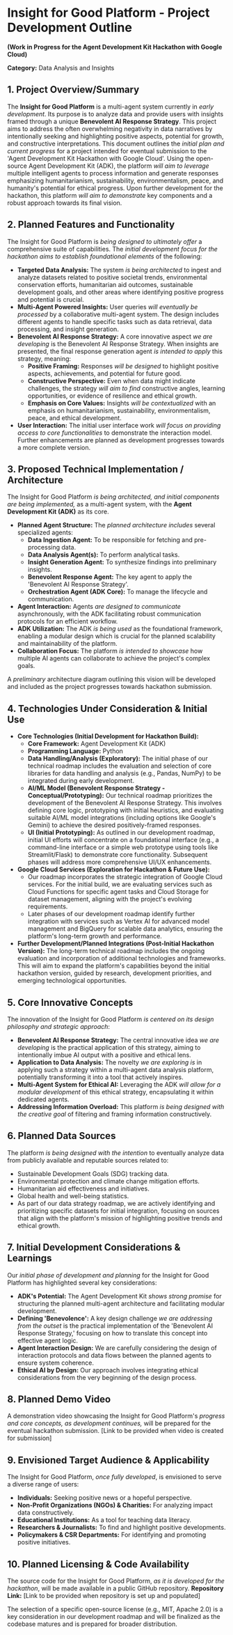 # Insight for Good Platform - Project Development Outline
**(Work in Progress for the Agent Development Kit Hackathon with Google Cloud)**

**Category:** Data Analysis and Insights

## 1. Project Overview/Summary

The **Insight for Good Platform** is a multi-agent system currently in *early development*. Its purpose is to analyze data and provide users with insights framed through a unique **Benevolent AI Response Strategy**. This project aims to address the often overwhelming negativity in data narratives by intentionally seeking and highlighting positive aspects, potential for growth, and constructive interpretations. This document outlines the *initial plan and current progress* for a project intended for eventual submission to the 'Agent Development Kit Hackathon with Google Cloud'. Using the open-source Agent Development Kit (ADK), the platform *will aim to leverage* multiple intelligent agents to process information and generate responses emphasizing humanitarianism, sustainability, environmentalism, peace, and humanity's potential for ethical progress. Upon further development for the hackathon, this platform *will aim to demonstrate* key components and a robust approach towards its final vision.

## 2. Planned Features and Functionality

The Insight for Good Platform is *being designed to ultimately offer* a comprehensive suite of capabilities. The *initial development focus for the hackathon aims to establish foundational elements* of the following:

* **Targeted Data Analysis:** The system *is being architected* to ingest and analyze datasets related to positive societal trends, environmental conservation efforts, humanitarian aid outcomes, sustainable development goals, and other areas where identifying positive progress and potential is crucial.
* **Multi-Agent Powered Insights:** User queries *will eventually be processed* by a collaborative multi-agent system. The design includes different agents to handle specific tasks such as data retrieval, data processing, and insight generation.
* **Benevolent AI Response Strategy:** A core innovative aspect *we are developing* is the Benevolent AI Response Strategy. When insights are presented, the final response generation agent *is intended to apply* this strategy, meaning:
    * **Positive Framing:** Responses *will be designed* to highlight positive aspects, achievements, and potential for future good.
    * **Constructive Perspective:** Even when data might indicate challenges, the strategy *will aim to find* constructive angles, learning opportunities, or evidence of resilience and ethical growth.
    * **Emphasis on Core Values:** Insights *will be contextualized* with an emphasis on humanitarianism, sustainability, environmentalism, peace, and ethical development.
* **User Interaction:** The initial user interface work *will focus on providing access to core functionalities* to demonstrate the interaction model. Further enhancements are planned as development progresses towards a more complete version.

## 3. Proposed Technical Implementation / Architecture

The Insight for Good Platform *is being architected, and initial components are being implemented,* as a multi-agent system, with the **Agent Development Kit (ADK)** as its core.

* **Planned Agent Structure:** The *planned architecture includes* several specialized agents:
    * **Data Ingestion Agent:** To be responsible for fetching and pre-processing data.
    * **Data Analysis Agent(s):** To perform analytical tasks.
    * **Insight Generation Agent:** To synthesize findings into preliminary insights.
    * **Benevolent Response Agent:** The key agent to apply the 'Benevolent AI Response Strategy'.
    * **Orchestration Agent (ADK Core):** To manage the lifecycle and communication.
* **Agent Interaction:** Agents *are designed to communicate* asynchronously, with the ADK facilitating robust communication protocols for an efficient workflow.
* **ADK Utilization:** The ADK *is being used* as the foundational framework, enabling a modular design which is crucial for the planned scalability and maintainability of the platform.
* **Collaboration Focus:** The platform *is intended to showcase* how multiple AI agents can collaborate to achieve the project's complex goals.

A *preliminary* architecture diagram outlining this vision will be developed and included as the project progresses towards hackathon submission.

## 4. Technologies Under Consideration & Initial Use

* **Core Technologies (Initial Development for Hackathon Build):**
    * **Core Framework:** Agent Development Kit (ADK)
    * **Programming Language:** Python
    * **Data Handling/Analysis (Exploratory):** The initial phase of our technical roadmap includes the evaluation and selection of core libraries for data handling and analysis (e.g., Pandas, NumPy) to be integrated during early development.
    * **AI/ML Model (Benevolent Response Strategy - Conceptual/Prototyping):** Our technical roadmap prioritizes the development of the Benevolent AI Response Strategy. This involves defining core logic, prototyping with initial heuristics, and evaluating suitable AI/ML model integrations (including options like Google's Gemini) to achieve the desired positively-framed responses.
    * **UI (Initial Prototyping):** As outlined in our development roadmap, initial UI efforts will concentrate on a foundational interface (e.g., a command-line interface or a simple web prototype using tools like Streamlit/Flask) to demonstrate core functionality. Subsequent phases will address more comprehensive UI/UX enhancements.
* **Google Cloud Services (Exploration for Hackathon & Future Use):**
    * Our roadmap incorporates the strategic integration of Google Cloud services. For the initial build, we are evaluating services such as Cloud Functions for specific agent tasks and Cloud Storage for dataset management, aligning with the project's evolving requirements.
    * Later phases of our development roadmap identify further integration with services such as Vertex AI for advanced model management and BigQuery for scalable data analytics, ensuring the platform's long-term growth and performance.
* **Further Development/Planned Integrations (Post-Initial Hackathon Version):**
    The long-term technical roadmap includes the ongoing evaluation and incorporation of additional technologies and frameworks. This will aim to expand the platform's capabilities beyond the initial hackathon version, guided by research, development priorities, and emerging technological opportunities.

## 5. Core Innovative Concepts

The innovation of the Insight for Good Platform *is centered on its design philosophy and strategic approach*:

* **Benevolent AI Response Strategy:** The central innovative idea *we are developing* is the practical application of this strategy, aiming to intentionally imbue AI output with a positive and ethical lens.
* **Application to Data Analysis:** The novelty *we are exploring is* in applying such a strategy within a multi-agent data analysis platform, potentially transforming it into a tool that actively inspires.
* **Multi-Agent System for Ethical AI:** Leveraging the ADK *will allow for a modular development* of this ethical strategy, encapsulating it within dedicated agents.
* **Addressing Information Overload:** This platform *is being designed with the creative goal* of filtering and framing information constructively.

## 6. Planned Data Sources

The platform *is being designed with the intention* to eventually analyze data from publicly available and reputable sources related to:

* Sustainable Development Goals (SDG) tracking data.
* Environmental protection and climate change mitigation efforts.
* Humanitarian aid effectiveness and initiatives.
* Global health and well-being statistics.
* As part of our data strategy roadmap, we are actively identifying and prioritizing specific datasets for initial integration, focusing on sources that align with the platform's mission of highlighting positive trends and ethical growth.

## 7. Initial Development Considerations & Learnings

Our *initial phase of development and planning* for the Insight for Good Platform has highlighted several key considerations:

* **ADK's Potential:** The Agent Development Kit *shows strong promise* for structuring the planned multi-agent architecture and facilitating modular development.
* **Defining 'Benevolence':** A key design challenge *we are addressing from the outset* is the practical implementation of the 'Benevolent AI Response Strategy,' focusing on how to translate this concept into effective agent logic.
* **Agent Interaction Design:** We are carefully considering the design of interaction protocols and data flows between the planned agents to ensure system coherence.
* **Ethical AI by Design:** Our approach involves integrating ethical considerations from the very beginning of the design process.

## 8. Planned Demo Video

A demonstration video showcasing the Insight for Good Platform's *progress and core concepts, as development continues,* will be prepared for the eventual hackathon submission.
[Link to be provided when video is created for submission]

## 9. Envisioned Target Audience & Applicability

The Insight for Good Platform, *once fully developed*, is envisioned to serve a diverse range of users:

* **Individuals:** Seeking positive news or a hopeful perspective.
* **Non-Profit Organizations (NGOs) & Charities:** For analyzing impact data constructively.
* **Educational Institutions:** As a tool for teaching data literacy.
* **Researchers & Journalists:** To find and highlight positive developments.
* **Policymakers & CSR Departments:** For identifying and promoting positive initiatives.

## 10. Planned Licensing & Code Availability

The source code for the Insight for Good Platform, *as it is developed for the hackathon*, will be made available in a public GitHub repository.
**Repository Link:** [Link to be provided when repository is set up and populated]

The selection of a specific open-source license (e.g., MIT, Apache 2.0) is a key consideration in our development roadmap and will be finalized as the codebase matures and is prepared for broader distribution.
